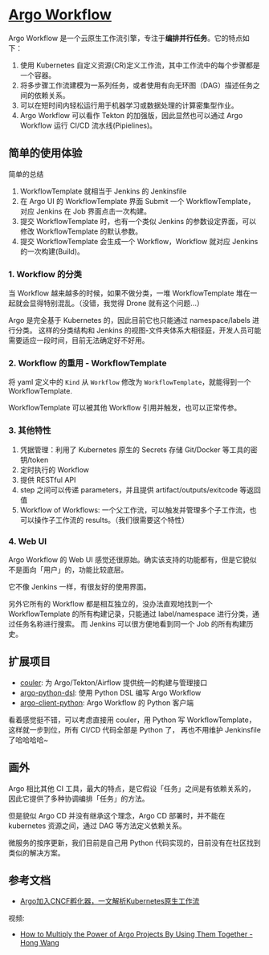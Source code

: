 # [Argo Workflow](https://github.com/argoproj/argo/)

Argo Workflow 是一个云原生工作流引擎，专注于**编排并行任务**。它的特点如下：

1. 使用 Kubernetes 自定义资源(CR)定义工作流，其中工作流中的每个步骤都是一个容器。
1. 将多步骤工作流建模为一系列任务，或者使用有向无环图（DAG）描述任务之间的依赖关系。
2. 可以在短时间内轻松运行用于机器学习或数据处理的计算密集型作业。
3. Argo Workflow 可以看作 Tekton 的加强版，因此显然也可以通过 Argo Workflow 运行 CI/CD 流水线(Pipielines)。

## 简单的使用体验

简单的总结

1. WorkflowTemplate 就相当于 Jenkins 的 Jenkinsfile
1. 在 Argo UI 的 WorkflowTemplate 界面 Submit 一个 WorkflowTemplate，对应 Jenkins 在 Job 界面点击一次构建。
1. 提交 WorkflowTemplate 时，也有一个类似 Jenkins 的参数设定界面，可以修改 WorkflowTemplate 的默认参数。
2. 提交 WorkflowTemplate 会生成一个 Workflow，Workflow 就对应 Jenkins 的一次构建(Build)。



### 1. Workflow 的分类

当 Workflow 越来越多的时候，如果不做分类，一堆 WorkflowTemplate 堆在一起就会显得特别混乱。（没错，我觉得 Drone 就有这个问题...）

Argo 是完全基于 Kubernetes 的，因此目前它也只能通过 namespace/labels 进行分类。
这样的分类结构和 Jenkins 的视图-文件夹体系大相径庭，开发人员可能需要适应一段时间，目前无法确定好不好用。

### 2. Workflow 的重用 - WorkflowTemplate

将 yaml 定义中的 `Kind` 从 `Workflow` 修改为 `WorkflowTemplate`，就能得到一个 WorkflowTemplate.

WorkflowTemplate 可以被其他 Workflow 引用并触发，也可以正常传参。

### 3. 其他特性

1. 凭据管理：利用了 Kubernetes 原生的 Secrets 存储 Git/Docker 等工具的密钥/token
1. 定时执行的 Workflow
2. 提供 RESTful API
3. step 之间可以传递 parameters，并且提供 artifact/outputs/exitcode 等返回值
4. Workflow of Workflows: 一个父工作流，可以触发并管理多个子工作流，也可以操作子工作流的 results。（我们很需要这个特性）


### 4. Web UI

Argo Workflow 的 Web UI 感觉还很原始。确实该支持的功能都有，但是它貌似不是面向「用户」的，功能比较底层。

它不像 Jenkins 一样，有很友好的使用界面。

另外它所有的 Workflow 都是相互独立的，没办法直观地找到一个 WorkflowTemplate 的所有构建记录，只能通过 label/namespace 进行分类，通过任务名称进行搜索。
而 Jenkins 可以很方便地看到同一个 Job 的所有构建历史。


## 扩展项目

- [couler](https://github.com/couler-proj/couler): 为  Argo/Tekton/Airflow 提供统一的构建与管理接口
- [argo-python-dsl](https://github.com/argoproj-labs/argo-python-dsl): 使用 Python DSL 编写 Argo Workflow
- [argo-client-python](https://github.com/argoproj-labs/argo-client-python): Argo Workflow 的 Python 客户端

看着感觉挺不错，可以考虑直接用 couler，用 Python 写 WorkflowTemplate，这样就一步到位，所有 CI/CD 代码全部是 Python 了，
再也不用维护 Jenkinsfile 了哈哈哈哈~


## 画外

Argo 相比其他 CI 工具，最大的特点，是它假设「任务」之间是有依赖关系的，因此它提供了多种协调编排「任务」的方法。

但是貌似 Argo CD 并没有继承这个理念，Argo CD 部署时，并不能在 kubernetes 资源之间，通过 DAG 等方法定义依赖关系。

微服务的按序更新，我们目前是自己用 Python 代码实现的，目前没有在社区找到类似的解决方案。

## 参考文档

- [Argo加入CNCF孵化器，一文解析Kubernetes原生工作流](https://www.infoq.cn/article/fFZPvrKtbykg53x03IaH)


视频:

- [How to Multiply the Power of Argo Projects By Using Them Together - Hong Wang](https://www.youtube.com/watch?v=fKiU7txd4RI&list=PLj6h78yzYM2Pn8RxfLh2qrXBDftr6Qjut&index=149)


